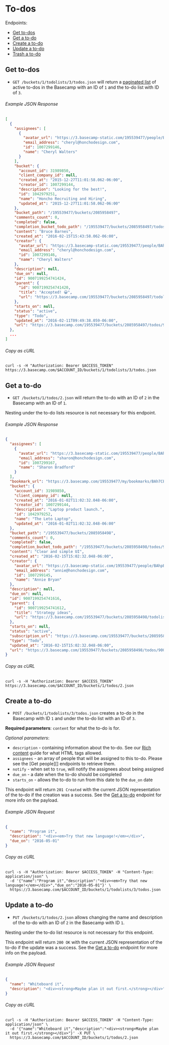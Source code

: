 To-dos
======

Endpoints:

- [Get to-dos](#get-to-do)
- [Get a to-do](#get-a-to-do)
- [Create a to-do](#create-a-to-do)
- [Update a to-do](#update-a-to-do)
- [Trash a to-do][1]

Get to-dos
----------

* `GET /buckets/1/todolists/3/todos.json` will return a [paginated list][2] of active to-dos in the Basecamp with an ID of `1` and the to-do list with ID of `3`.

###### Example JSON Response

``` json
[
  {
    "assignees": [
      {
        "avatar_url": "https://3.basecamp-static.com/195539477/people/BAhpBEoqCjw=--19d80553ef84a88c19b6846fdd222c5c394b6dc4/avatar-64-x4",
        "email_address": "cheryl@honchodesign.com",
        "id": 1007299146,
        "name": "Cheryl Walters"
      }
    ],
    "bucket": {
      "account_id": 31989850,
      "client_company_id": null,
      "created_at": "2015-12-27T11:01:58.062-06:00",
      "creator_id": 1007299144,
      "description": "Looking for the best!",
      "id": 1042979251,
      "name": "Honcho Recruiting and Hiring",
      "updated_at": "2015-12-27T11:01:58.062-06:00"
    },
    "bucket_path": "/195539477/buckets/2085958497",
    "comments_count": 0,
    "completed": false,
    "completion_bucket_todo_path": "/195539477/buckets/2085958497/todos/9007199254741425/completion",
    "content": "Bruce Barnes",
    "created_at": "2016-02-15T15:43:58.062-06:00",
    "creator": {
      "avatar_url": "https://3.basecamp-static.com/195539477/people/BAhpBEoqCjw=--19d80553ef84a88c19b6846fdd222c5c394b6dc4/avatar-64-x4",
      "email_address": "cheryl@honchodesign.com",
      "id": 1007299146,
      "name": "Cheryl Walters"
    },
    "description": null,
    "due_on": null,
    "id": 9007199254741424,
    "parent": {
      "id": 9007199254741420,
      "title": "Accepted! 😀",
      "url": "https://3.basecamp.com/195539477/buckets/2085958497/todolists/9007199254741420"
    },
    "starts_on": null,
    "status": "active",
    "type": "Todo",
    "updated_at": "2016-02-11T09:49:38.059-06:00",
    "url": "https://3.basecamp.com/195539477/buckets/2085958497/todos/9007199254741425"
  },
  ...
]
```

###### Copy as cURL

``` shell
curl -s -H "Authorization: Bearer $ACCESS_TOKEN" https://3.basecamp.com/$ACCOUNT_ID/buckets/1/todolists/3/todos.json
```


Get a to-do
-----------

* `GET /buckets/1/todos/2.json` will return the to-do with an ID of `2` in the Basecamp with an ID of `1`.

Nesting under the to-do lists resource is not necessary for this endpoint.

###### Example JSON Response

``` json
{
  "assignees": [
    {
      "avatar_url": "https://3.basecamp-static.com/195539477/people/BAhpBF8qCjw=--213cf293338eeeb3865113763a0a63542a0ca73c/avatar-64-x4",
      "email_address": "sharon@honchodesign.com",
      "id": 1007299167,
      "name": "Sharon Bradford"
    }
  ],
  "bookmark_url": "https://3.basecamp.com/195539477/my/bookmarks/BAh7CEkiCGdpZAY6BkVUSSI0Z2lkOi8vYmMzL1JlY29yZGluZy85MDA3MTk5MjU0NzQxNjE1P2V4cGlyZXNfaW4GOwBUSSIMcHVycG9zZQY7AFRJIg1yZWFkYWJsZQY7AFRJIg9leHBpcmVzX2F0BjsAVDA=--1aa203449a2e5e82749f5502fd53231a647989b8",
  "bucket": {
    "account_id": 31989850,
    "client_company_id": null,
    "created_at": "2016-01-02T11:02:32.048-06:00",
    "creator_id": 1007299144,
    "description": "Laptop product launch.",
    "id": 1042979252,
    "name": "The Leto Laptop",
    "updated_at": "2016-01-02T11:02:32.048-06:00"
  },
  "bucket_path": "/195539477/buckets/2085958498",
  "comments_count": 0,
  "completed": false,
  "completion_bucket_todo_path": "/195539477/buckets/2085958498/todos/9007199254741615/completion",
  "content": "Clear and simple UI",
  "created_at": "2016-02-15T15:02:32.048-06:00",
  "creator": {
    "avatar_url": "https://3.basecamp-static.com/195539477/people/BAhpBEkqCjw=--7e8e5d9e90e4898faee5f69e72def9e58da85fbe/avatar-64-x4",
    "email_address": "annie@honchodesign.com",
    "id": 1007299145,
    "name": "Annie Bryan"
  },
  "description": null,
  "due_on": null,
  "id": 9007199254741616,
  "parent": {
    "id": 9007199254741612,
    "title": "Strategy ideas",
    "url": "https://3.basecamp.com/195539477/buckets/2085958498/todolists/9007199254741612"
  },
  "starts_on": null,
  "status": "active",
  "subscription_url": "https://3.basecamp.com/195539477/buckets/2085958498/recordings/9007199254741615/subscription",
  "type": "Todo",
  "updated_at": "2016-02-15T15:02:32.048-06:00",
  "url": "https://3.basecamp.com/195539477/buckets/2085958498/todos/9007199254741615"
}
```

###### Copy as cURL

``` shell
curl -s -H "Authorization: Bearer $ACCESS_TOKEN" https://3.basecamp.com/$ACCOUNT_ID/buckets/1/todos/2.json
```


Create a to-do
--------------

* `POST /buckets/1/todolists/3/todos.json` creates a to-do in the Basecamp with ID `1` and under the to-do list with an ID of `3`.

**Required parameters**: `content` for what the to-do is for.

_Optional parameters_:

* `description` - containing information about the to-do. See our [Rich content][3] guide for what HTML tags allowed.
* `assignees` - an array of people that will be assigned to this to-do. Please see the [Get people][] endpoints to retrieve them.
* `notify` - when set to `true`, will notify the assignees about being assigned
* `due_on` - a date when the to-do should be completed
* `starts_on` - allows the to-do to run from this date to the `due_on` date

This endpoint will return `201 Created` with the current JSON representation of the to-do if the creation was a success. See the [Get a to-do](#get-a-to-do) endpoint for more info on the payload.

###### Example JSON Request

``` json
{
  "name": "Program it",
  "description": "<div><em>Try that new language!</em></div>",
  "due_on": "2016-05-01"
}
```

###### Copy as cURL

``` shell
curl -s -H "Authorization: Bearer $ACCESS_TOKEN" -H "Content-Type: application/json" \
  -d '{"name":"Program it","description":"<div><em>Try that new language!</em></div>","due_on":"2016-05-01"}' \
  https://3.basecamp.com/$ACCOUNT_ID/buckets/1/todolists/3/todos.json
```


Update a to-do
--------------

* `PUT /buckets/1/todos/2.json` allows changing the name and description of the to-do with an ID of `2` in the Basecamp with ID `1`.

Nesting under the to-do list resource is not necessary for this endpoint.

This endpoint will return `200 OK` with the current JSON representation of the to-do if the update was a success. See the [Get a to-do](#get-a-to-do) endpoint for more info on the payload.

###### Example JSON Request

``` json
{
  "name": "Whiteboard it",
  "description": "<div><strong>Maybe plan it out first.</strong></div>"
}
```

###### Copy as cURL

``` shell
curl -s -H "Authorization: Bearer $ACCESS_TOKEN" -H "Content-Type: application/json" \
  -d '{"name":"Whiteboard it","description":"<div><strong>Maybe plan it out first.</strong></div>"}' -X PUT \
  https://3.basecamp.com/$ACCOUNT_ID/buckets/1/todos/2.json
```


[1]: https://github.com/basecamp/bc3-api/blob/master/sections/recordings.md#trash-a-recording
[2]: https://github.com/basecamp/bc3-api/blob/master/README.md#pagination
[3]: https://github.com/basecamp/bc3-api/blob/master/README.md#rich-content
